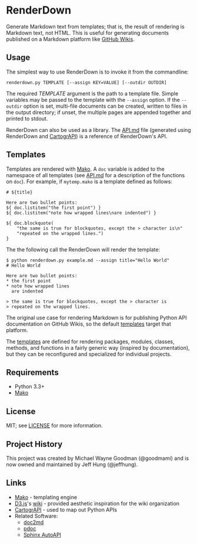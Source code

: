 # RenderDown

Generate Markdown text from templates; that is, the result of
rendering is Markdown text, not HTML. This is useful for
generating documents published on a Markdown platform like
[GitHub Wikis](https://help.github.com/articles/about-github-wikis/).

## Usage

The simplest way to use RenderDown is to invoke it from the
commandline:

    renderdown.py TEMPLATE [--assign KEY=VALUE] [--outdir OUTDIR]

The required *TEMPLATE* argument is the path to a template file.
Simple variables may be passed to the template with the `--assign`
option. If the `--outdir` option is set, multi-file documents can be
created, written to files in the output directory; if unset, the
multiple pages are appended together and printed to stdout.

RenderDown can also be used as a library. The [API.md](API.md) file
(generated using RenderDown and [CartogrAPI][]) is a reference of
RenderDown's API.

## Templates

Templates are rendered with [Mako][]. A `doc` variable is added to the
namespace of all templates (see [API.md](API.md#renderdown-DocManager)
for a description of the functions on `doc`). For example, if
`mytemp.mako` is a template defined as follows:

```
# ${title}

Here are two bullet points:
${ doc.listitem("the first point") }
${ doc.listitem("note how wrapped lines\nare indented") }

${ doc.blockquote(
    "the same is true for blockquotes, except the > character is\n"
    "repeated on the wrapped lines.")
}
```

The the following call the RenderDown will render the template:

```
$ python renderdown.py example.md --assign title="Hello World"
# Hello World

Here are two bullet points:
* the first point
* note how wrapped lines
  are indented

> the same is true for blockquotes, except the > character is
> repeated on the wrapped lines.
```

The original use case for rendering Markdown is for publishing Python
API documentation on GitHub Wikis, so the default
[templates](templates) target that platform.

The [templates](../../tree/master/templates) are defined for rendering
packages, modules, classes, methods, and functions in a fairly
generic way (inspired by  documentation), but they
can be reconfigured and specialized for individual projects.

## Requirements

- Python 3.3+
- [Mako][]

## License

MIT; see [LICENSE](LICENSE) for more information.

## Project History

This project was created by Michael Wayne Goodman (@goodmami) and is now owned
and maintained by Jeff Hung (@jeffhung).

## Links

- [Mako](http://makotemplates.org/) - templating engine
- [D3.js][]'s [wiki](https://github.com/mbostock/d3/wiki) - provided
  aesthetic inspiration for the wiki organization
- [CartogrAPI][] - used to map out Python APIs
- Related Software:
    + [doc2md](https://github.com/coldfix/doc2md)
    + [pdoc](https://github.com/BurntSushi/pdoc)
    + [Sphinx AutoAPI](https://github.com/rtfd/sphinx-autoapi)

[Mako]: http://makotemplates.org/
[D3.js]: https://d3js.org/
[CartogrAPI]: https://github.com/goodmami/cartograpi